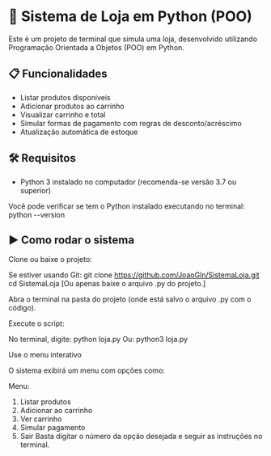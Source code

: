 # 🛒 Sistema de Loja em Python (POO)

Este é um projeto de terminal que simula uma loja, desenvolvido utilizando Programação Orientada a Objetos (POO) em Python.

## 📋 Funcionalidades

- Listar produtos disponíveis
- Adicionar produtos ao carrinho
- Visualizar carrinho e total
- Simular formas de pagamento com regras de desconto/acréscimo
- Atualização automática de estoque

## 🛠 Requisitos

- Python 3 instalado no computador (recomenda-se versão 3.7 ou superior)

Você pode verificar se tem o Python instalado executando no terminal:
python --version

## ▶️ Como rodar o sistema
Clone ou baixe o projeto:

Se estiver usando Git:
git clone https://github.com/JoaoGln/SistemaLoja.git
cd SistemaLoja
[Ou apenas baixe o arquivo .py do projeto.]

Abra o terminal na pasta do projeto (onde está salvo o arquivo .py com o código).

Execute o script:

No terminal, digite:
python loja.py
Ou:
python3 loja.py

Use o menu interativo

O sistema exibirá um menu com opções como:

Menu:
1. Listar produtos
2. Adicionar ao carrinho
3. Ver carrinho
4. Simular pagamento
5. Sair
Basta digitar o número da opção desejada e seguir as instruções no terminal.
